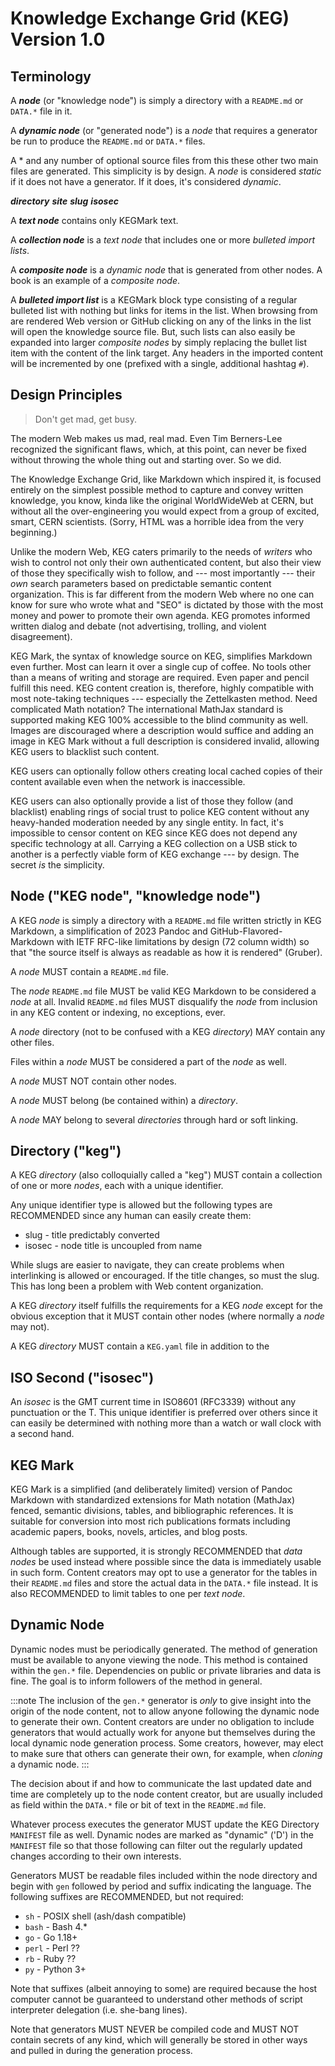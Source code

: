 # Knowledge Exchange Grid (KEG) Version 1.0

## Terminology

A ***node*** (or "knowledge node") is simply a directory with a
`README.md` or `DATA.*` file in it.

A ***dynamic node*** (or "generated node") is a *node* that requires a
generator be run to produce the `README.md` or `DATA.*` files.

A * and any number of optional source
files from this these other two main files are generated. This
simplicity is by design. A *node* is
considered *static* if it does not have a generator. If it does, it's
considered *dynamic*.

***directory***
***site***
***slug***
***isosec***

A ***text node*** contains only KEGMark text.

A ***collection node*** is a *text node* that includes one or more
*bulleted import lists*.

A ***composite node*** is a *dynamic node* that is generated from other
nodes. A book is an example of a *composite node*.

A ***bulleted import list*** is a KEGMark block type consisting of a
regular bulleted list with nothing but links for items in the list. When
browsing from are rendered Web version or GitHub clicking on any of the
links in the list will open the knowledge source file. But, such lists
can also easily be expanded into larger *composite nodes* by simply
replacing the bullet list item with the content of the link target. Any
headers in the imported content will be incremented by one (prefixed
with a single, additional hashtag `#`).

## Design Principles

> Don't get mad, get busy.

The modern Web makes us mad, real mad. Even Tim Berners-Lee recognized
the significant flaws, which, at this point, can never be fixed without
throwing the whole thing out and starting over. So we did.

The Knowledge Exchange Grid, like Markdown which inspired it, is focused
entirely on the simplest possible method to capture and convey
written knowledge, you know, kinda like the original WorldWideWeb at
CERN, but without all the over-engineering you would expect from a group
of excited, smart, CERN scientists. (Sorry, HTML was a horrible idea
from the very beginning.)

Unlike the modern Web, KEG caters primarily to the needs of *writers* who
wish to control not only their own authenticated content, but also their
view of those they specifically wish to follow, and --- most importantly
--- their *own* search parameters based on predictable semantic content
organization. This is far different from the modern Web where no one can
know for sure who wrote what and "SEO" is dictated by those with the
most money and power to promote their own agenda. KEG promotes informed
written dialog and debate (not advertising, trolling, and violent
disagreement).

KEG Mark, the syntax of knowledge source on KEG, simplifies Markdown
even further. Most can learn it over a single cup of coffee. No tools
other than a means of writing and storage are required. Even paper and
pencil fulfill this need. KEG content creation is, therefore, highly
compatible with most note-taking techniques --- especially the
Zettelkasten method. Need complicated Math notation? The international
MathJax standard is supported making KEG 100% accessible to the blind
community as well. Images are discouraged where a description would
suffice and adding an image in KEG Mark without a full description is
considered invalid, allowing KEG users to blacklist such content.

KEG users can optionally follow others creating local cached copies of
their content available even when the network is inaccessible.

KEG users can also optionally provide a list of those they follow (and
blacklist) enabling rings of social trust to police KEG content without
any heavy-handed moderation needed by any single entity. In fact, it's
impossible to censor content on KEG since KEG does not depend any
specific technology at all. Carrying a KEG collection on a USB stick to
another is a perfectly viable form of KEG exchange --- by design. The
secret *is* the simplicity.

## Node ("KEG node", "knowledge node")

A KEG *node* is simply a directory with a `README.md` file written
strictly in KEG Markdown, a simplification of 2023 Pandoc and
GitHub-Flavored-Markdown with IETF RFC-like limitations by design (72
column width) so that "the source itself is always as readable as how it
is rendered" (Gruber).

A *node* MUST contain a `README.md` file.

The *node* `README.md` file MUST be valid KEG Markdown to be considered a
*node* at all. Invalid `README.md` files MUST disqualify the *node* from
inclusion in any KEG content or indexing, no exceptions, ever.

A *node* directory (not to be confused with a KEG *directory*) MAY
contain any other files.

Files within a *node* MUST be considered a part of the *node* as well.

A *node* MUST NOT contain other nodes.

A *node* MUST belong (be contained within) a *directory*.

A *node* MAY belong to several *directories* through hard or soft
linking.

## Directory ("keg")

A KEG *directory* (also colloquially called a "keg") MUST contain a
collection of one or more *nodes*, each with a unique identifier. 

Any unique identifier type is allowed but the following types are
RECOMMENDED since any human can easily create them:

* slug - title predictably converted
* isosec - node title is uncoupled from name

While slugs are easier to navigate, they can create problems when
interlinking is allowed or encouraged. If the title changes, so must the
slug. This has long been a problem with Web content organization.

A KEG *directory* itself fulfills the requirements for a KEG *node*
except for the obvious exception that it MUST contain other nodes (where
normally a *node* may not).

A KEG *directory* MUST contain a `KEG.yaml` file in addition to the 

## ISO Second ("isosec")

An *isosec* is the GMT current time in ISO8601 (RFC3339) without any
punctuation or the T. This unique identifier is preferred over others
since it can easily be determined with nothing more than a watch or wall
clock with a second hand.

## KEG Mark

KEG Mark is a simplified (and deliberately limited) version of Pandoc
Markdown with standardized extensions for Math notation (MathJax)
fenced, semantic divisions, tables, and bibliographic references. It is
suitable for conversion into most rich publications formats including
academic papers, books, novels, articles, and blog posts.

Although tables are supported, it is strongly RECOMMENDED that *data
nodes* be used instead where possible since the data is immediately
usable in such form. Content creators may opt to use a generator for the
tables in their `README.md` files and store the actual data in the
`DATA.*` file instead. It is also RECOMMENDED to limit tables to one per
*text node*.

## Dynamic Node

Dynamic nodes must be periodically generated. The method of generation
must be available to anyone viewing the node. This method is contained
within the `gen.*` file. Dependencies on public or private libraries and
data is fine. The goal is to inform followers of the method in general.

:::note
The inclusion of the `gen.*` generator is *only* to give insight
into the origin of the node content, not to allow anyone following the
dynamic node to generate their own. Content creators are under no
obligation to include generators that would actually work for anyone
but themselves during the local dynamic node generation process. Some
creators, however, may elect to make sure that others can generate
their own, for example, when *cloning* a dynamic node.
:::

The decision about if and how to communicate the last updated date and
time are completely up to the node content creator, but are usually
included as field within the `DATA.*` file or bit of text in the
`README.md` file.

Whatever process executes the generator MUST update the KEG Directory
`MANIFEST` file as well. Dynamic nodes are marked as "dynamic" ('D')  in
the `MANIFEST` file so that those following can filter out the regularly
updated changes according to their own interests.

Generators MUST be readable files included within the node directory and
begin with `gen` followed by period and suffix indicating the language.
The following suffixes are RECOMMENDED, but not required:

* `sh` - POSIX shell (ash/dash compatible)
* `bash` - Bash 4.*
* `go` - Go 1.18+
* `perl` - Perl ??
* `rb` - Ruby ??
* `py` - Python 3+

Note that suffixes (albeit annoying to some) are required because the
host computer cannot be guaranteed to understand other methods of script
interpreter delegation (i.e. she-bang lines).

Note that generators MUST NEVER be compiled code and MUST NOT contain
secrets of any kind, which will generally be stored in other ways and
pulled in during the generation process.
